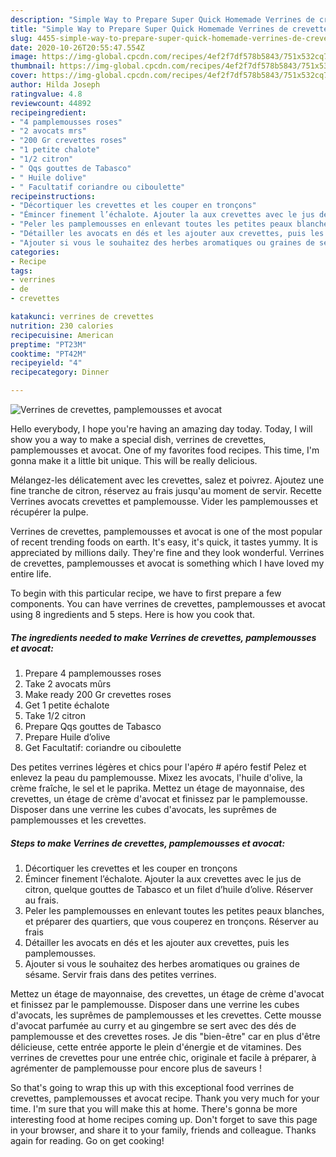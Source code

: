 ```yaml
---
description: "Simple Way to Prepare Super Quick Homemade Verrines de crevettes, pamplemousses et avocat"
title: "Simple Way to Prepare Super Quick Homemade Verrines de crevettes, pamplemousses et avocat"
slug: 4455-simple-way-to-prepare-super-quick-homemade-verrines-de-crevettes-pamplemousses-et-avocat
date: 2020-10-26T20:55:47.554Z
image: https://img-global.cpcdn.com/recipes/4ef2f7df578b5843/751x532cq70/verrines-de-crevettes-pamplemousses-et-avocat-photo-principale-de-la-recette.jpg
thumbnail: https://img-global.cpcdn.com/recipes/4ef2f7df578b5843/751x532cq70/verrines-de-crevettes-pamplemousses-et-avocat-photo-principale-de-la-recette.jpg
cover: https://img-global.cpcdn.com/recipes/4ef2f7df578b5843/751x532cq70/verrines-de-crevettes-pamplemousses-et-avocat-photo-principale-de-la-recette.jpg
author: Hilda Joseph
ratingvalue: 4.8
reviewcount: 44892
recipeingredient:
- "4 pamplemousses roses"
- "2 avocats mrs"
- "200 Gr crevettes roses"
- "1 petite chalote"
- "1/2 citron"
- " Qqs gouttes de Tabasco"
- " Huile dolive"
- " Facultatif coriandre ou ciboulette"
recipeinstructions:
- "Décortiquer les crevettes et les couper en tronçons"
- "Émincer finement l’échalote. Ajouter la aux crevettes avec le jus de citron, quelque gouttes de Tabasco et un filet d’huile d’olive. Réserver au frais."
- "Peler les pamplemousses en enlevant toutes les petites peaux blanches, et préparer des quartiers, que vous couperez en tronçons. Réserver au frais"
- "Détailler les avocats en dés et les ajouter aux crevettes, puis les pamplemousses."
- "Ajouter si vous le souhaitez des herbes aromatiques ou graines de sésame. Servir frais dans des petites verrines."
categories:
- Recipe
tags:
- verrines
- de
- crevettes

katakunci: verrines de crevettes 
nutrition: 230 calories
recipecuisine: American
preptime: "PT23M"
cooktime: "PT42M"
recipeyield: "4"
recipecategory: Dinner

---
```



![Verrines de crevettes, pamplemousses et avocat](https://img-global.cpcdn.com/recipes/4ef2f7df578b5843/751x532cq70/verrines-de-crevettes-pamplemousses-et-avocat-photo-principale-de-la-recette.jpg)

Hello everybody, I hope you're having an amazing day today. Today, I will show you a way to make a special dish, verrines de crevettes, pamplemousses et avocat. One of my favorites food recipes. This time, I'm gonna make it a little bit unique. This will be really delicious.

Mélangez-les délicatement avec les crevettes, salez et poivrez. Ajoutez une fine tranche de citron, réservez au frais jusqu&#39;au moment de servir. Recette Verrines avocats crevettes et pamplemousse. Vider les pamplemousses et récupérer la pulpe.

Verrines de crevettes, pamplemousses et avocat is one of the most popular of recent trending foods on earth. It's easy, it's quick, it tastes yummy. It is appreciated by millions daily. They're fine and they look wonderful. Verrines de crevettes, pamplemousses et avocat is something which I have loved my entire life.


To begin with this particular recipe, we have to first prepare a few components. You can have verrines de crevettes, pamplemousses et avocat using 8 ingredients and 5 steps. Here is how you cook that.

<!--inarticleads1-->

##### The ingredients needed to make Verrines de crevettes, pamplemousses et avocat:

1. Prepare 4 pamplemousses roses
1. Take 2 avocats mûrs
1. Make ready 200 Gr crevettes roses
1. Get 1 petite échalote
1. Take 1/2 citron
1. Prepare  Qqs gouttes de Tabasco
1. Prepare  Huile d’olive
1. Get  Facultatif: coriandre ou ciboulette


Des petites verrines légères et chics pour l&#39;apéro # apéro festif Pelez et enlevez la peau du pamplemousse. Mixez les avocats, l&#39;huile d&#39;olive, la crème fraîche, le sel et le paprika. Mettez un étage de mayonnaise, des crevettes, un étage de crème d&#39;avocat et finissez par le pamplemousse. Disposer dans une verrine les cubes d&#39;avocats, les suprêmes de pamplemousses et les crevettes. 

<!--inarticleads2-->

##### Steps to make Verrines de crevettes, pamplemousses et avocat:

1. Décortiquer les crevettes et les couper en tronçons
1. Émincer finement l’échalote. Ajouter la aux crevettes avec le jus de citron, quelque gouttes de Tabasco et un filet d’huile d’olive. Réserver au frais.
1. Peler les pamplemousses en enlevant toutes les petites peaux blanches, et préparer des quartiers, que vous couperez en tronçons. Réserver au frais
1. Détailler les avocats en dés et les ajouter aux crevettes, puis les pamplemousses.
1. Ajouter si vous le souhaitez des herbes aromatiques ou graines de sésame. Servir frais dans des petites verrines.


Mettez un étage de mayonnaise, des crevettes, un étage de crème d&#39;avocat et finissez par le pamplemousse. Disposer dans une verrine les cubes d&#39;avocats, les suprêmes de pamplemousses et les crevettes. Cette mousse d&#39;avocat parfumée au curry et au gingembre se sert avec des dés de pamplemousse et des crevettes roses. Je dis &#34;bien-être&#34; car en plus d&#39;être délicieuse, cette entrée apporte le plein d&#39;énergie et de vitamines. Des verrines de crevettes pour une entrée chic, originale et facile à préparer, à agrémenter de pamplemousse pour encore plus de saveurs ! 

So that's going to wrap this up with this exceptional food verrines de crevettes, pamplemousses et avocat recipe. Thank you very much for your time. I'm sure that you will make this at home. There's gonna be more interesting food at home recipes coming up. Don't forget to save this page in your browser, and share it to your family, friends and colleague. Thanks again for reading. Go on get cooking!
